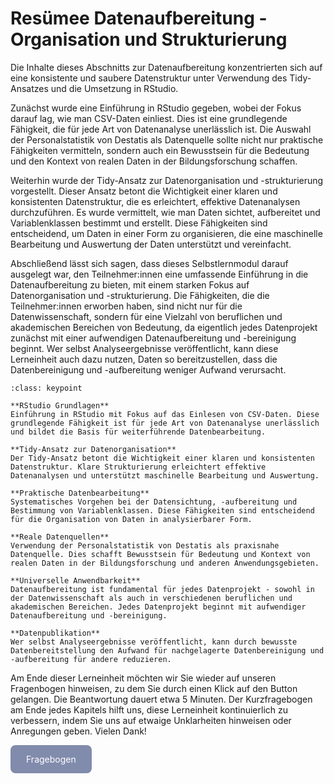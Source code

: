 # Resümee Datenaufbereitung  - Organisation und Strukturierung

Die Inhalte dieses Abschnitts zur Datenaufbereitung konzentrierten sich auf eine konsistente und saubere Datenstruktur unter Verwendung des Tidy-Ansatzes und die Umsetzung in RStudio.

Zunächst wurde eine Einführung in RStudio gegeben, wobei der Fokus darauf lag, wie man CSV-Daten einliest. Dies ist eine grundlegende Fähigkeit, die für jede Art von Datenanalyse unerlässlich ist. Die Auswahl der Personalstatistik von Destatis als Datenquelle sollte nicht nur praktische Fähigkeiten vermitteln, sondern auch ein Bewusstsein für die Bedeutung und den Kontext von realen Daten in der Bildungsforschung schaffen.

Weiterhin wurde der Tidy-Ansatz zur Datenorganisation und -strukturierung vorgestellt. Dieser Ansatz betont die Wichtigkeit einer klaren und konsistenten Datenstruktur, die es erleichtert, effektive Datenanalysen durchzuführen. Es wurde vermittelt, wie man Daten sichtet, aufbereitet und Variablenklassen bestimmt und erstellt. Diese Fähigkeiten sind entscheidend, um Daten in einer Form zu organisieren, die eine maschinelle Bearbeitung und Auswertung der Daten unterstützt und vereinfacht.

Abschließend lässt sich sagen, dass dieses Selbstlernmodul darauf ausgelegt war, den Teilnehmer:innen eine umfassende Einführung in die Datenaufbereitung zu bieten, mit einem starken Fokus auf Datenorganisation und -strukturierung. Die Fähigkeiten, die die Teilnehmer:innen erworben haben, sind nicht nur für die Datenwissenschaft, sondern für eine Vielzahl von beruflichen und akademischen Bereichen von Bedeutung, da eigentlich jedes Datenprojekt zunächst mit einer aufwendigen Datenaufbereitung und -bereinigung beginnt. Wer selbst Analyseergebnisse veröffentlicht, kann diese Lerneinheit auch dazu nutzen, Daten so bereitzustellen, dass die Datenbereinigung und -aufbereitung weniger Aufwand verursacht.  

```{admonition} Keypoints
:class: keypoint

**RStudio Grundlagen**  
Einführung in RStudio mit Fokus auf das Einlesen von CSV-Daten. Diese grundlegende Fähigkeit ist für jede Art von Datenanalyse unerlässlich und bildet die Basis für weiterführende Datenbearbeitung.

**Tidy-Ansatz zur Datenorganisation**  
Der Tidy-Ansatz betont die Wichtigkeit einer klaren und konsistenten Datenstruktur. Klare Strukturierung erleichtert effektive Datenanalysen und unterstützt maschinelle Bearbeitung und Auswertung.

**Praktische Datenbearbeitung**  
Systematisches Vorgehen bei der Datensichtung, -aufbereitung und Bestimmung von Variablenklassen. Diese Fähigkeiten sind entscheidend für die Organisation von Daten in analysierbarer Form.

**Reale Datenquellen**  
Verwendung der Personalstatistik von Destatis als praxisnahe Datenquelle. Dies schafft Bewusstsein für Bedeutung und Kontext von realen Daten in der Bildungsforschung und anderen Anwendungsgebieten.

**Universelle Anwendbarkeit**  
Datenaufbereitung ist fundamental für jedes Datenprojekt - sowohl in der Datenwissenschaft als auch in verschiedenen beruflichen und akademischen Bereichen. Jedes Datenprojekt beginnt mit aufwendiger Datenaufbereitung und -bereinigung.

**Datenpublikation**  
Wer selbst Analyseergebnisse veröffentlicht, kann durch bewusste Datenbereitstellung den Aufwand für nachgelagerte Datenbereinigung und -aufbereitung für andere reduzieren.
```

Am Ende dieser Lerneinheit möchten wir Sie wieder auf unseren Fragenbogen hinweisen, zu dem Sie durch einen Klick auf den Button gelangen. Die Beantwortung dauert etwa 5 Minuten.
Der Kurzfragebogen am Ende jedes Kapitels hilft uns, diese Lerneinheit kontinuierlich zu verbessern, indem Sie uns auf etwaige Unklarheiten hinweisen oder Anregungen geben. Vielen Dank!  


<a href="https://gesellschaftfuerinformatik.limesurvey.net/745598?newtest=Y&lang=de&Git=0004" target="_blank"
   style="display: inline-block;
          background-color: #818bac;
          padding: 14px 25px;
          text-align: center;
          color: white;
          border-radius: 8px;
          text-decoration: none;">
  Fragebogen
</a>

